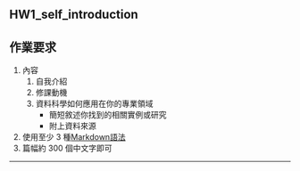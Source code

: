
## HW1_self_introduction

## 作業要求
1. 內容
    1. 自我介紹
    2. 修課動機
    3. 資料科學如何應用在你的專業領域
        - 簡短敘述你找到的相關實例或研究
        - 附上資料來源
2. 使用至少 3 種[Markdown語法](https://www.markdownguide.org/basic-syntax)
3. 篇幅約 300 個中文字即可

- - - 

